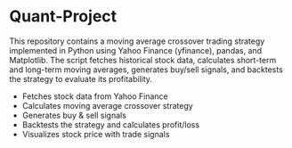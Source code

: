 # Quant-Project
This repository contains a moving average crossover trading strategy implemented in Python using Yahoo Finance (yfinance), pandas, and Matplotlib. The script fetches historical stock data, calculates short-term and long-term moving averages, generates buy/sell signals, and backtests the strategy to evaluate its profitability.

- Fetches stock data from Yahoo Finance
-  Calculates moving average crossover strategy
-  Generates buy & sell signals
-  Backtests the strategy and calculates profit/loss
-  Visualizes stock price with trade signals
